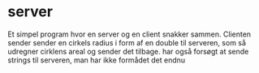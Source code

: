 # server
Et simpel program hvor en server og en client snakker sammen. 
Clienten sender sender en cirkels radius i form af en double til serveren, som så udregner cirklens areal og sender det tilbage. 
har også forsøgt at sende strings til serveren, man har ikke formådet det endnu
